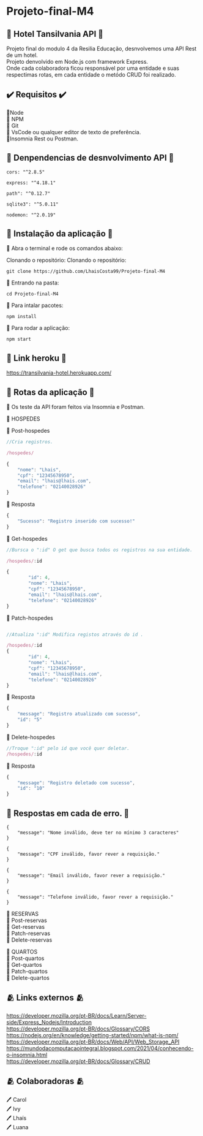 # Projeto-final-M4
## :hotel: Hotel Tansilvania API :hotel:
Projeto final do modulo 4 da Resilia Educação, desnvolvemos uma API Rest de um hotel.<br>
Projeto denvolvido em Node.js com framework Express.<br>
Onde cada colaboradora ficou responsável por uma entidade e suas respectimas rotas, em cada entidade  o metódo CRUD foi realizado.

## :heavy_check_mark:  Requisitos   :heavy_check_mark:

 :small_blue_diamond:Node <br>
 :small_blue_diamond: NPM <br>
 :small_blue_diamond: Git <br>
:small_blue_diamond: VsCode ou qualquer editor de texto de preferência.<br>
:small_blue_diamond:Insomnia Rest ou Postman.



## :dart: Denpendencias de desnvolvimento API :dart:
```
cors: "^2.8.5"
```
```
express: "^4.18.1"
```
```
path": "^0.12.7"
```
```
sqlite3": "^5.0.11"
```
```
nodemon: "^2.0.19"
```
## :lock_with_ink_pen: Instalação da aplicação :lock_with_ink_pen:

:small_blue_diamond: Abra o terminal e rode os comandos abaixo: <br>

Clonando o repositório: Clonando o repositório:
```
git clone https://github.com/LhaisCosta99/Projeto-final-M4
```
:small_blue_diamond: Entrando na pasta:
```
cd Projeto-final-M4
```
:small_blue_diamond: Para intalar pacotes:
```
npm install
```
:small_blue_diamond: Para rodar a aplicação:
```
npm start
```
## :footprints: Link heroku :footprints:

https://transilvania-hotel.herokuapp.com/ <br>

## :footprints: Rotas da aplicação :footprints:
:small_blue_diamond: Os teste da API foram feitos via Insomnia e Postman. <br>

:small_blue_diamond: HOSPEDES <br>

:dart: Post-hospedes <br>
```js
//Cria registros.

/hospedes/

{
    "nome": "Lhais",
    "cpf": "12345678950",
    "email": "lhais@lhais.com",
    "telefone": "02140028926"
}
```
:speech_balloon: Resposta <br>
```js
{
	"Sucesso": "Registro inserido com sucesso!"
}
```
:dart: Get-hospedes <br>
```js
//Bursca o ":id" O get que busca todos os registros na sua entidade.

/hospedes/:id

{
		"id": 4,
		"nome": "Lhais",
		"cpf": "12345678950",
		"email": "lhais@lhais.com",
		"telefone": "02140028926"
}
```
:dart: Patch-hospedes <br>
```js

//Atualiza ":id" Modifica registos através do id .  

/hospedes/:id
{
		"id": 4,
		"nome": "Lhais",
		"cpf": "12345678950",
		"email": "lhais@lhais.com",
		"telefone": "02140028926"
}
```
:speech_balloon: Resposta <br>
```js
{
	"message": "Registro atualizado com sucesso",
	"id": "5"
}
```
:dart: Delete-hospedes <br>
```js
//Troque ":id" pelo id que você quer deletar. 
/hospedes/:id
```
:speech_balloon: Resposta <br>
```js
{
	"message": "Registro deletado com sucesso",
	"id": "10"
}
```

## :speech_balloon: Respostas em cada de erro. :speech_balloon:
```
{
	"message": "Nome inválido, deve ter no mínimo 3 caracteres"
}
```
```
{
	"message": "CPF inválido, favor rever a requisição."
}
```
```
{
	"message": "Email inválido, favor rever a requisição."
}
```
```
{
	"message": "Telefone inválido, favor rever a requisição."
}
```
:small_blue_diamond: RESERVAS <br>
:dart: Post-reservas <br>
:dart: Get-reservas <br>
:dart: Patch-reservas <br>
:dart: Delete-reservas<br>

:small_blue_diamond: QUARTOS <br>
:dart: Post-quartos <br>
:dart: Get-quartos <br>
:dart: Patch-quartos <br>
:dart: Delete-quartos <br>

## :people_hugging: Links externos :people_hugging:
 https://developer.mozilla.org/pt-BR/docs/Learn/Server-side/Express_Nodejs/Introduction <br>
https://developer.mozilla.org/pt-BR/docs/Glossary/CORS <br>
https://nodejs.org/en/knowledge/getting-started/npm/what-is-npm/ <br>
https://developer.mozilla.org/pt-BR/docs/Web/API/Web_Storage_API <br>
https://mundodacomputacaointegral.blogspot.com/2021/04/conhecendo-o-insomnia.html <br>
https://developer.mozilla.org/pt-BR/docs/Glossary/CRUD


## :people_hugging: Colaboradoras :people_hugging:
:pen: Carol <br>
:pen: Ivy <br>
:pen: Lhaís <br>
:pen: Luana <br>
